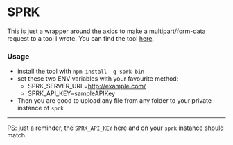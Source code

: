# SPRK

This is just a wrapper around the axios to make a multipart/form-data request to a tool I wrote. You can find the tool [here](https://github.com/Sparkenstein/sprk). 

### Usage
 - install the tool with `npm install -g sprk-bin`
 - set these two ENV variables with your favourite method:
   - SPRK_SERVER_URL=http://example.com/
   - SPRK_API_KEY=sampleAPIKey
 - Then you are good to upload any file from any folder to your private instance of `sprk`

-----

PS: just a reminder, the `SPRK_API_KEY` here and on your `sprk` instance should match.